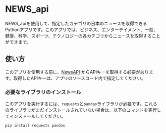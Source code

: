 # NEWS_api

NEWS_apiを使用して、指定したカテゴリの日本のニュースを取得できるPythonアプリです。このアプリでは、ビジネス、エンターテイメント、一般、健康、科学、スポーツ、テクノロジーの各カテゴリからニュースを取得することができます。

## 使い方

このアプリを使用する前に、[NewsAPI](https://newsapi.org/) からAPIキーを取得する必要があります。取得したAPIキーは、アプリのソースコード内で指定してください。

### 必要なライブラリのインストール

このアプリを実行するには、`requests`と`pandas`ライブラリが必要です。これらのライブラリがまだインストールされていない場合は、以下のコマンドを実行してインストールしてください。

```bash
pip install requests pandas
